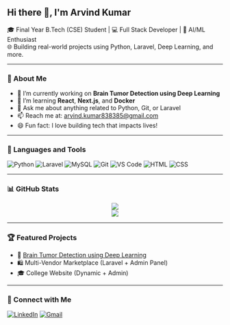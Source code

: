 ## Hi there 👋, I'm Arvind Kumar

🎓 Final Year B.Tech (CSE) Student | 💻 Full Stack Developer | 🤖 AI/ML Enthusiast  
🌐 Building real-world projects using Python, Laravel, Deep Learning, and more.

---

### 🚀 About Me
- 🔭 I’m currently working on **Brain Tumor Detection using Deep Learning**
- 🌱 I’m learning **React**, **Next.js**, and **Docker**
- 💬 Ask me about anything related to Python, Git, or Laravel
- 📫 Reach me at: arvind.kumar838385@gmail.com
- 😄 Fun fact: I love building tech that impacts lives!

---

### 🧰 Languages and Tools
![Python](https://img.shields.io/badge/-Python-3776AB?style=flat&logo=python&logoColor=white)
![Laravel](https://img.shields.io/badge/-Laravel-F55247?style=flat&logo=laravel&logoColor=white)
![MySQL](https://img.shields.io/badge/-MySQL-4479A1?style=flat&logo=mysql&logoColor=white)
![Git](https://img.shields.io/badge/-Git-F05032?style=flat&logo=git&logoColor=white)
![VS Code](https://img.shields.io/badge/-VSCode-007ACC?style=flat&logo=visual-studio-code&logoColor=white)
![HTML](https://img.shields.io/badge/-HTML5-E34F26?style=flat&logo=html5&logoColor=white)
![CSS](https://img.shields.io/badge/-CSS3-1572B6?style=flat&logo=css3&logoColor=white)

---

### 📊 GitHub Stats
<p align="center">
  <img src="https://github-readme-stats.vercel.app/api?username=arvindkumar8383&show_icons=true&theme=radical" />
  <br/>
  <img src="https://github-readme-streak-stats.herokuapp.com/?user=arvindkumar8383&theme=radical" />
</p>

---

### 🏆 Featured Projects
- 🧠 [Brain Tumor Detection using Deep Learning](https://github.com/arvindkumar8383/brain-tumor-detection)
- 🛍️ Multi-Vendor Marketplace (Laravel + Admin Panel)
- 🎓 College Website (Dynamic + Admin)

---

### 🔗 Connect with Me
[![LinkedIn](https://img.shields.io/badge/-LinkedIn-blue?style=flat&logo=linkedin&logoColor=white)](https://www.linkedin.com/in/arvindkumar8383)
[![Gmail](https://img.shields.io/badge/-Gmail-D14836?style=flat&logo=gmail&logoColor=white)](mailto:arvindkumar8383@gmail.com)

<!--
**arvindkumar8383/arvindkumar8383** is a ✨ _special_ ✨ repository because its `README.md` (this file) appears on your GitHub profile.

Here are some ideas to get you started:

- 🔭 I’m currently working on ...
- 🌱 I’m currently learning ...
- 👯 I’m looking to collaborate on ...
- 🤔 I’m looking for help with ...
- 💬 Ask me about ...
- 📫 How to reach me: ...
- 😄 Pronouns: ...
- ⚡ Fun fact: ...
-->

